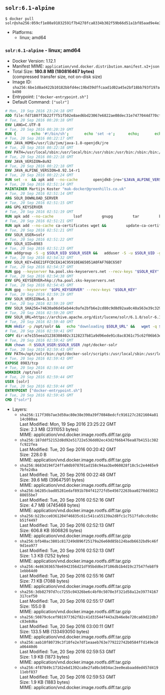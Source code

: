 ## `solr:6.1-alpine`

```console
$ docker pull solr@sha256:059cf1e80a91032591f7b4278fca8334b302f59b66d51a1bf85aad9e4e3b654e
```

-	Platforms:
	-	linux; amd64

### `solr:6.1-alpine` - linux; amd64

-	Docker Version: 1.12.1
-	Manifest MIME: `application/vnd.docker.distribution.manifest.v2+json`
-	Total Size: **180.8 MB (180816467 bytes)**  
	(compressed transfer size, not on-disk size)
-	Image ID: `sha256:6be1d8ad422b10182bbfd4ec19bd39dffcaad1d02a45e2bf18bb793f197ab490`
-	Entrypoint: `["docker-entrypoint.sh"]`
-	Default Command: `["solr"]`

```dockerfile
# Mon, 19 Sep 2016 23:24:18 GMT
ADD file:fd71807f3b22f7f51f502e8aed6bd23067e6822ae08dec31e7477044d770cf48 in / 
# Tue, 20 Sep 2016 00:20:18 GMT
ENV LANG=C.UTF-8
# Tue, 20 Sep 2016 00:20:19 GMT
RUN { 		echo '#!/bin/sh'; 		echo 'set -e'; 		echo; 		echo 'dirname "$(dirname "$(readlink -f "$(which javac || which java)")")"'; 	} > /usr/local/bin/docker-java-home 	&& chmod +x /usr/local/bin/docker-java-home
# Tue, 20 Sep 2016 00:22:17 GMT
ENV JAVA_HOME=/usr/lib/jvm/java-1.8-openjdk/jre
# Tue, 20 Sep 2016 00:22:18 GMT
ENV PATH=/usr/local/sbin:/usr/local/bin:/usr/sbin:/usr/bin:/sbin:/bin:/usr/lib/jvm/java-1.8-openjdk/jre/bin:/usr/lib/jvm/java-1.8-openjdk/bin
# Tue, 20 Sep 2016 00:22:18 GMT
ENV JAVA_VERSION=8u92
# Tue, 20 Sep 2016 00:22:18 GMT
ENV JAVA_ALPINE_VERSION=8.92.14-r1
# Tue, 20 Sep 2016 00:22:24 GMT
RUN set -x 	&& apk add --no-cache 		openjdk8-jre="$JAVA_ALPINE_VERSION" 	&& [ "$JAVA_HOME" = "$(docker-java-home)" ]
# Tue, 20 Sep 2016 02:51:14 GMT
MAINTAINER Martijn Koster "mak-docker@greenhills.co.uk"
# Tue, 20 Sep 2016 02:51:14 GMT
ARG SOLR_DOWNLOAD_SERVER
# Tue, 20 Sep 2016 02:51:15 GMT
ARG GPG_KEYSERVER
# Tue, 20 Sep 2016 02:51:19 GMT
RUN apk add --no-cache         lsof         gnupg         tar         bash
# Tue, 20 Sep 2016 02:51:21 GMT
RUN apk add --no-cache ca-certificates wget &&         update-ca-certificates
# Tue, 20 Sep 2016 02:51:21 GMT
ENV SOLR_USER=solr
# Tue, 20 Sep 2016 02:51:22 GMT
ENV SOLR_UID=8983
# Tue, 20 Sep 2016 02:51:23 GMT
RUN addgroup -S -g $SOLR_UID $SOLR_USER &&   adduser -S -u $SOLR_UID -g $SOLR_USER $SOLR_USER
# Tue, 20 Sep 2016 02:54:32 GMT
ENV SOLR_KEY=E6E21FFCDCEA14C95910EA65051A0FAF76BC6507
# Tue, 20 Sep 2016 02:54:37 GMT
RUN gpg --keyserver ha.pool.sks-keyservers.net --recv-keys "$SOLR_KEY"
# Tue, 20 Sep 2016 02:54:38 GMT
ENV GPG_KEYSERVER=hkp://ha.pool.sks-keyservers.net
# Tue, 20 Sep 2016 02:54:45 GMT
RUN gpg --keyserver "$GPG_KEYSERVER" --recv-keys "$SOLR_KEY"
# Tue, 20 Sep 2016 02:59:19 GMT
ENV SOLR_VERSION=6.1.0
# Tue, 20 Sep 2016 02:59:19 GMT
ENV SOLR_SHA256=74630a06d45eb44c0afe2bfb6e2cd80c9d8d92aa0c48a563e39c32996a76c8b0
# Tue, 20 Sep 2016 02:59:20 GMT
ENV SOLR_URL=https://archive.apache.org/dist/lucene/solr/6.1.0/solr-6.1.0.tgz
# Tue, 20 Sep 2016 02:59:40 GMT
RUN mkdir -p /opt/solr &&   echo "downloading $SOLR_URL" &&   wget -q $SOLR_URL -O /opt/solr.tgz &&   echo "downloading $SOLR_URL.asc" &&   wget -q $SOLR_URL.asc -O /opt/solr.tgz.asc &&   echo "$SOLR_SHA256 */opt/solr.tgz" | sha256sum -c - &&   (>&2 ls -l /opt/solr.tgz /opt/solr.tgz.asc) &&   gpg --batch --verify /opt/solr.tgz.asc /opt/solr.tgz &&   tar -C /opt/solr --extract --file /opt/solr.tgz --strip-components=1 &&   rm /opt/solr.tgz* &&   rm -Rf /opt/solr/docs/ &&   mkdir -p /opt/solr/server/solr/lib /opt/solr/server/solr/mycores &&   sed -i -e 's/#SOLR_PORT=8983/SOLR_PORT=8983/' /opt/solr/bin/solr.in.sh &&   sed -i -e '/-Dsolr.clustering.enabled=true/ a SOLR_OPTS="$SOLR_OPTS -Dsun.net.inetaddr.ttl=60 -Dsun.net.inetaddr.negative.ttl=60"' /opt/solr/bin/solr.in.sh &&   chown -R $SOLR_USER:$SOLR_USER /opt/solr &&   mkdir /docker-entrypoint-initdb.d /opt/docker-solr/
# Tue, 20 Sep 2016 02:59:41 GMT
COPY dir:e7e155eea31238308402c3128237b81a9d96ede91c8ac8361c75c62f06b63e9b in /opt/docker-solr/scripts 
# Tue, 20 Sep 2016 02:59:42 GMT
RUN chown -R $SOLR_USER:$SOLR_USER /opt/docker-solr
# Tue, 20 Sep 2016 02:59:43 GMT
ENV PATH=/opt/solr/bin:/opt/docker-solr/scripts:/usr/local/sbin:/usr/local/bin:/usr/sbin:/usr/bin:/sbin:/bin:/usr/lib/jvm/java-1.8-openjdk/jre/bin:/usr/lib/jvm/java-1.8-openjdk/bin
# Tue, 20 Sep 2016 02:59:43 GMT
EXPOSE 8983/tcp
# Tue, 20 Sep 2016 02:59:44 GMT
WORKDIR /opt/solr
# Tue, 20 Sep 2016 02:59:44 GMT
USER [solr]
# Tue, 20 Sep 2016 02:59:44 GMT
ENTRYPOINT ["docker-entrypoint.sh"]
# Tue, 20 Sep 2016 02:59:45 GMT
CMD ["solr"]
```

-	Layers:
	-	`sha256:117f30b7ae3d50ac80e38e390a39f70848edcfc916127c2821604a8114c080aa`  
		Last Modified: Mon, 19 Sep 2016 23:25:22 GMT  
		Size: 2.3 MB (2311053 bytes)  
		MIME: application/vnd.docker.image.rootfs.diff.tar.gzip
	-	`sha256:187ddf52152d8d92e51722e536dd02ec43d2f66b476ea87b4151c382fc922fea`  
		Last Modified: Tue, 20 Sep 2016 00:20:42 GMT  
		Size: 228.0 B  
		MIME: application/vnd.docker.image.rootfs.diff.tar.gzip
	-	`sha256:8683d194f24ffa0db978701ad158c94aa3be060828f18c5c2e4465e97bfe2dba`  
		Last Modified: Tue, 20 Sep 2016 00:22:48 GMT  
		Size: 39.6 MB (39647591 bytes)  
		MIME: application/vnd.docker.image.rootfs.diff.tar.gzip
	-	`sha256:b6285cbad85281edaf891b784f41272fd5e45672263baa0270dd301288655be7`  
		Last Modified: Tue, 20 Sep 2016 02:52:16 GMT  
		Size: 4.7 MB (4745468 bytes)  
		MIME: application/vnd.docker.image.rootfs.diff.tar.gzip
	-	`sha256:b22bcce0361204f46835c61c541ca55139a2d8fc1c7517fa9cc0c6bcb51f4497`  
		Last Modified: Tue, 20 Sep 2016 02:52:13 GMT  
		Size: 606.8 KB (606826 bytes)  
		MIME: application/vnd.docker.image.rootfs.diff.tar.gzip
	-	`sha256:bfb40ac3801c817249d896f25179a26e60d85b124badb6632bd9c46f9d1ea977`  
		Last Modified: Tue, 20 Sep 2016 02:52:13 GMT  
		Size: 1.3 KB (1252 bytes)  
		MIME: application/vnd.docker.image.rootfs.diff.tar.gzip
	-	`sha256:4e863036578e6942356d21df95bdd6e3f106db1b4d19c27547feb8f91ebb64d0`  
		Last Modified: Tue, 20 Sep 2016 02:55:16 GMT  
		Size: 7.1 KB (7088 bytes)  
		MIME: application/vnd.docker.image.rootfs.diff.tar.gzip
	-	`sha256:3db82797d7cc7255c04326be6c4bf0c5078e3f321d58a12e39774167317cef50`  
		Last Modified: Tue, 20 Sep 2016 02:55:17 GMT  
		Size: 155.0 B  
		MIME: application/vnd.docker.image.rootfs.diff.tar.gzip
	-	`sha256:50879c6cef981977362f82c41d33544f443a2b46e8e720ca69d22db7c83e8d6a`  
		Last Modified: Tue, 20 Sep 2016 03:00:11 GMT  
		Size: 133.5 MB (133493050 bytes)  
		MIME: application/vnd.docker.image.rootfs.diff.tar.gzip
	-	`sha256:aab10f80739c3f10fe2e7df1eaaeb763e779222742b0584ffd149e10a06440d6`  
		Last Modified: Tue, 20 Sep 2016 02:59:53 GMT  
		Size: 1.9 KB (1873 bytes)  
		MIME: application/vnd.docker.image.rootfs.diff.tar.gzip
	-	`sha256:4f87849c17162ebd1392ca8e2fa0bcb034ac2ee0eabaadded457d41911ebf837`  
		Last Modified: Tue, 20 Sep 2016 02:59:53 GMT  
		Size: 1.9 KB (1883 bytes)  
		MIME: application/vnd.docker.image.rootfs.diff.tar.gzip
